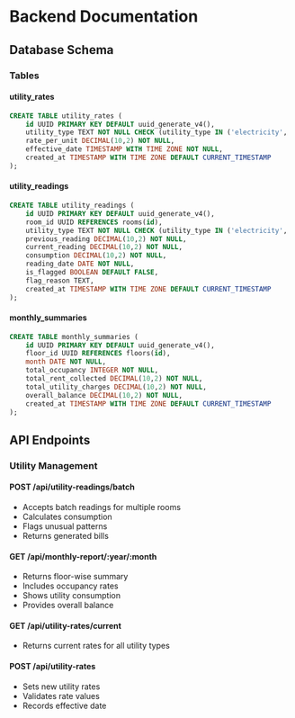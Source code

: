 # Backend Documentation

## Database Schema

### Tables

#### utility_rates
```sql
CREATE TABLE utility_rates (
    id UUID PRIMARY KEY DEFAULT uuid_generate_v4(),
    utility_type TEXT NOT NULL CHECK (utility_type IN ('electricity', 'water')),
    rate_per_unit DECIMAL(10,2) NOT NULL,
    effective_date TIMESTAMP WITH TIME ZONE NOT NULL,
    created_at TIMESTAMP WITH TIME ZONE DEFAULT CURRENT_TIMESTAMP
);
```

#### utility_readings
```sql
CREATE TABLE utility_readings (
    id UUID PRIMARY KEY DEFAULT uuid_generate_v4(),
    room_id UUID REFERENCES rooms(id),
    utility_type TEXT NOT NULL CHECK (utility_type IN ('electricity', 'water')),
    previous_reading DECIMAL(10,2) NOT NULL,
    current_reading DECIMAL(10,2) NOT NULL,
    consumption DECIMAL(10,2) NOT NULL,
    reading_date DATE NOT NULL,
    is_flagged BOOLEAN DEFAULT FALSE,
    flag_reason TEXT,
    created_at TIMESTAMP WITH TIME ZONE DEFAULT CURRENT_TIMESTAMP
);
```

#### monthly_summaries
```sql
CREATE TABLE monthly_summaries (
    id UUID PRIMARY KEY DEFAULT uuid_generate_v4(),
    floor_id UUID REFERENCES floors(id),
    month DATE NOT NULL,
    total_occupancy INTEGER NOT NULL,
    total_rent_collected DECIMAL(10,2) NOT NULL,
    total_utility_charges DECIMAL(10,2) NOT NULL,
    overall_balance DECIMAL(10,2) NOT NULL,
    created_at TIMESTAMP WITH TIME ZONE DEFAULT CURRENT_TIMESTAMP
);
```

## API Endpoints

### Utility Management

#### POST /api/utility-readings/batch
- Accepts batch readings for multiple rooms
- Calculates consumption
- Flags unusual patterns
- Returns generated bills

#### GET /api/monthly-report/:year/:month
- Returns floor-wise summary
- Includes occupancy rates
- Shows utility consumption
- Provides overall balance

#### GET /api/utility-rates/current
- Returns current rates for all utility types

#### POST /api/utility-rates
- Sets new utility rates
- Validates rate values
- Records effective date